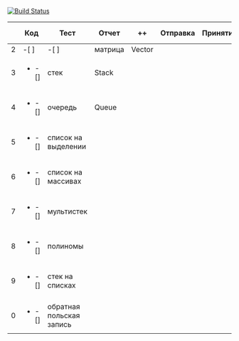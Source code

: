 
[![Build Status](https://travis-ci.org/Kitilonom/381706-1_Bezruchko.svg?branch=master)](https://travis-ci.org/Kitilonom/381706-1_Bezruchko)



|| Код | Тест | Отчет | ++ | Отправка| Принятие | Что там | Название проекта   | 
|--|---|------|-------|----|---------|----------|---------|--------------------|
|2| -[ ] | -[ ] |матрица | Vector | 
|3|  <ul><li>- [] </li></ul> | стек | Stack | 
|4|  <ul><li>- [] </li></ul> | очередь | Queue | 
|5|  <ul><li>- [] </li></ul> | список на выделении |  | 
|6|  <ul><li>- [] </li></ul> | список на массивах |  | 
|7|  <ul><li>- [] </li></ul> | мультистек |  | 
|8|  <ul><li>- [] </li></ul> | полиномы |  | 
|9|  <ul><li>- [] </li></ul> | стек на списках |  | 
|0|  <ul><li>- [] </li></ul> | обратная польская запись | | 


